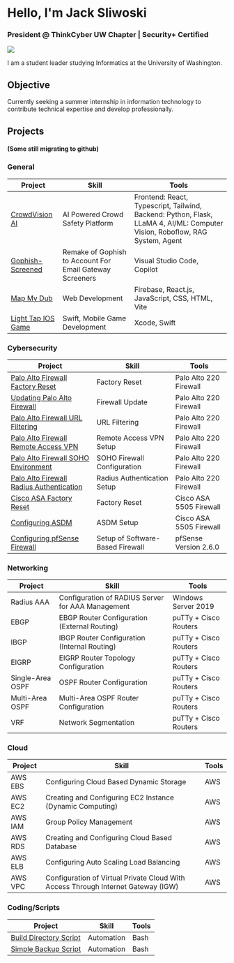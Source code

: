 # Hello, I'm Jack Sliwoski
### President @ ThinkCyber UW Chapter | Security+ Certified
<a href="https://www.linkedin.com/in/jacksliwoski/"><img src="https://img.shields.io/badge/-LinkedIn-0072b1?&style=for-the-badge&logo=linkedin&logoColor=white" /></a>

I am a student leader studying Informatics at the University of Washington.



## Objective
Currently seeking a summer internship in information technology to contribute technical expertise and develop professionally.

## Projects
#### (Some still migrating to github)

### General

| Project                    | Skill                                         | Tools                      |
|----------------------------|-----------------------------------------------|----------------------------|
| <a href="https://github.com/israelavendanojr/crowd-vision">CrowdVision AI</a>| AI Powered Crowd Safety Platform | Frontend: React, Typescript, Tailwind, Backend: Python, Flask, LLaMA 4, AI/ML: Computer Vision, Roboflow, RAG System, Agent |
| <a href="https://github.com/jacksliwoski/gophish-screen">Gophish-Screened</a>| Remake of Gophish to Account For Email Gateway Screeners | Visual Studio Code, Copilot |
| <a href="https://github.com/info340-sp25a/project-jortuck">Map My Dub</a>| Web Development | Firebase, React.js, JavaScript, CSS, HTML, Vite |
| <a href="https://github.com/jacksliwoski/Light-Tap">Light Tap IOS Game</a>| Swift, Mobile Game Development | Xcode, Swift |


### Cybersecurity

| Project                    | Skill                                         | Tools                      |
|----------------------------|-----------------------------------------------|----------------------------|
| <a href="https://github.com/jacksliwoski/Palo-Alto-Factory-Reset">Palo Alto Firewall Factory Reset</a>| Factory Reset | Palo Alto 220 Firewall |
| <a href="https://github.com/jacksliwoski/Updating-Palo-Alto-Firewall">Updating Palo Alto Firewall</a>| Firewall Update | Palo Alto 220 Firewall |
| <a href="https://github.com/jacksliwoski/Palo-Alto-URL-Filtering">Palo Alto Firewall URL Filtering</a>| URL Filtering | Palo Alto 220 Firewall |
| <a href="https://github.com/jacksliwoski/Palo-Alto-Remote-Access-VPN">Palo Alto Firewall Remote Access VPN</a>| Remote Access VPN Setup | Palo Alto 220 Firewall |
| <a href="https://github.com/jacksliwoski/Palo-Alto-Firewall-SOHO-Environment">Palo Alto Firewall SOHO Environment</a>| SOHO Firewall Configuration | Palo Alto 220 Firewall |
| <a href="https://github.com/jacksliwoski/Palo-Alto-RADIUS">Palo Alto Firewall Radius Authentication</a>| Radius Authentication Setup | Palo Alto 220 Firewall |
| <a href="https://github.com/jacksliwoski/ASA-Factory-Reset">Cisco ASA Factory Reset</a>| Factory Reset | Cisco ASA 5505 Firewall |
| <a href="https://github.com/jacksliwoski/Configuring-ASDM">Configuring ASDM</a>| ASDM Setup | Cisco ASA 5505 Firewall |
| <a href="https://github.com/jacksliwoski/Configuring-pfSense-Firewall">Configuring pfSense Firewall</a>| Setup of Software-Based Firewall | pfSense Version 2.6.0 |

### Networking 

| Project                    | Skill                                         | Tools                      |
|----------------------------|-----------------------------------------------|----------------------------|
| <a>Radius AAA</a>| Configuration of RADIUS Server for AAA Management | Windows Server 2019 |
| <a>EBGP</a>| EBGP Router Configuration (External Routing) | puTTy + Cisco Routers |
| <a>IBGP</a>| IBGP Router Configuration (Internal Routing) | puTTy + Cisco Routers |
| <a>EIGRP</a>| EIGRP Router Topology Configuration | puTTy + Cisco Routers |
| <a>Single-Area OSPF</a>| OSPF Router Configuration | puTTy + Cisco Routers |
| <a>Multi-Area OSPF</a>| Multi-Area OSPF Router Configuration | puTTy + Cisco Routers |
| <a>VRF</a>| Network Segmentation | puTTy + Cisco Routers |



### Cloud
| Project                    | Skill                                         | Tools                      |
|----------------------------|-----------------------------------------------|----------------------------|
| <a>AWS EBS</a>| Configuring Cloud Based Dynamic Storage | AWS |
| <a>AWS EC2</a>| Creating and Configuring EC2 Instance (Dynamic Computing) | AWS |
| <a>AWS IAM</a>| Group Policy Management | AWS |
| <a>AWS RDS</a>| Creating and Configuring Cloud Based Database | AWS |
| <a>AWS ELB</a>| Configuring Auto Scaling Load Balancing | AWS |
| <a>AWS VPC</a>| Configuration of Virtual Private Cloud With Access Through Internet Gateway (IGW) | AWS |


### Coding/Scripts

| Project                    | Skill                                         | Tools                      |
|----------------------------|-----------------------------------------------|----------------------------|
| <a href="https://github.com/jacksliwoski/Bash-Scripts/blob/main/BuildDirScript.sh">Build Directory Script</a>| Automation | Bash |
| <a href="https://github.com/jacksliwoski/Bash-Scripts/blob/main/Backup.sh">Simple Backup Script</a>| Automation | Bash |



